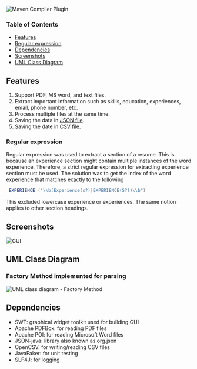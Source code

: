 ![Maven Compiler Plugin](https://img.shields.io/badge/maven--compiler--plugin-8-blue.svg)

### Table of Contents
- [Features](#features)
- [Regular expression](#regular-expression)
- [Dependencies](#dependencies)
- [Screenshots](#screenshots)
- [UML Class Diagram](#uml-class-diagram)

## Features
1. Support PDF, MS word, and text files.
2. Extract important information such as skills, education, experiences, email, phone number, etc.
3. Process multiple files at the same time.
4. Saving the data in [JSON file](https://github.com/tramyardg/CVparser/blob/master/public/candidates.json).
5. Saving the date in [CSV file](https://github.com/tramyardg/CVparser/blob/master/public/candidates.csv).

### Regular expression
Regular expression was used to extract a section of a resume. This is because an experience section might 
contain multiple instances of the word experience. 
Therefore, a strict regular expression for extracting experience section must be used.
The solution was to get the index of the word experience 
that matches exactly to the following
```Java
 EXPERIENCE ("\\b(Experience(s?)|EXPERIENCE(S?))\\b")
```
This excluded lowercase experience or experiences. The same notion applies to other section headings.

## Screenshots
![GUI](https://github.com/tramyardg/CVparser/blob/master/GUI_1.PNG)

## UML Class Diagram

### Factory Method implemented for parsing
![UML class diagram - Factory Method](https://github.com/tramyardg/CVparser/blob/master/src/main/java/com/cv/parser/factorymethod/img_factory_method_uml.jpg)

## Dependencies
- SWT: graphical widget toolkit used for building GUI
- Apache PDFBox: for reading PDF files
- Apache POI: for reading Microsoft Word files
- JSON-java: library also known as org.json
- OpenCSV: for writing/reading CSV files
- JavaFaker: for unit testing
- SLF4J: for logging
